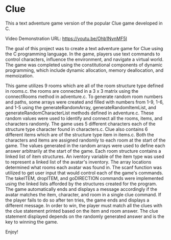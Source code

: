 # Clue
This a text adventure game version of the popular Clue game developed in C.

Video Demonstration URL: https://youtu.be/Ohb1NvnMF5I

The goal of this project was to create a text adventure game for Clue using the C programming language. In the game, players use text commands to control characters, influence the environment, and navigate a virtual world. The game was completed using the constitutional components of dynamic programming, which include dynamic allocation, memory deallocation, and memoization.

This game utilizes 9 rooms which are all of the room structure type defined in rooms.c. the rooms 
are connected in a 3 x 3 matrix using the connectRooms method in adventure.c. To generate random room numbers and paths,
some arrays were created and filled with numbers from 1-9, 1-6, and 1-5 using the generateRandomArray, generateRandomItemList, 
and generateRandomCharacterList methods defined in adventure.c. These random values were used to identify and connect all the
rooms, items, and characters randomly. The game uses 5 different characters each of the structure type character
found in characters.c. Clue also contains 6 different items which are of the structure type item in items.c.
Both the characters and items are assigned randomly to each room at the start of the game. The values generated in the
random arrays were used to define each answer arbitrarily at the start of the game. Each room structure contains a 
linked list of item structures. An iventory variable of the item type was used to represent a linked list of the 
avatar's inventory. The array locations determined what rooms each avatar was found in. The scanf function was 
utilized to get user input that would control each of the game's commands. The takeITEM, dropITEM, and goDIRECTION 
commands were implemented using the linked lists afforded by the structures created for the program. The game automatically 
ends and displays a message accordingly if the avatar matches the item, character, and room in a single clue
command. If the player fails to do so after ten tries, the game ends and displays a different message. In order to win, 
the player must match all the clues with the clue statement printed based on the item and room answer. The clue 
statement displayed depends on the randomly generated answer and is the key to winning the game.

Enjoy!
